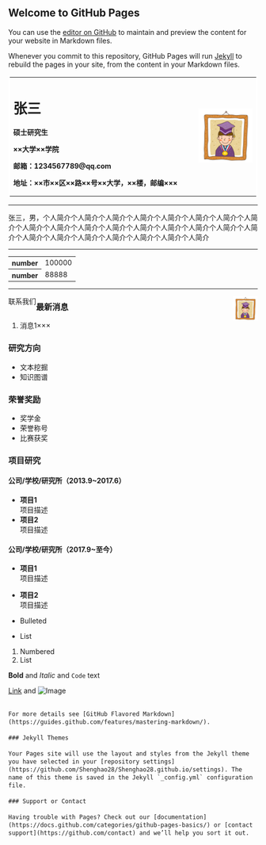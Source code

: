 ## Welcome to GitHub Pages

You can use the [editor on GitHub](https://github.com/Shenghao28/Shenghao28.github.io/edit/main/index.md) to maintain and preview the content for your website in Markdown files.

Whenever you commit to this repository, GitHub Pages will run [Jekyll](https://jekyllrb.com/) to rebuild the pages in your site, from the content in your Markdown files.

<div>
<table bordercolor="#FFFFFF">
  <tr>
    <td width="75%">
      <h1>张三</h1>
      <p><b>硕士研究生</b></p>
      <p><b>××大学××学院</b></p>
      <p><b>邮箱：1234567789@qq.com</b></p>
      <p><b>地址：××市××区××路××号××大学，××楼，邮编×××</b></p>
    </td>
    <td width="25%">
      <img src="/zhengjianzhao.jpg" width="100%">
    </td>
  </tr>
</table>
</div>

---

张三，男，个人简介个人简介个人简介个人简介个人简介个人简介个人简介个人简介个人简介个人简介个人简介个人简介个人简介个人简介个人简介个人简介个人简介个人简介个人简介个人简介个人简介个人简介个人简介个人简介

---

<body>
        <table style="border-collapse: collapse; border: none;">
	        <tr>
                       <th>number</th>
                       <td>100000</td>
                </tr>
                <tr>
                       <th>number</th>
                       <td>88888</td>
                </tr>
        </table>
</body>

---

<div>
    <span style="float:left;font-family:arial;font-size:3;" οnmοuseοver="red(this)" οnmοuseοut="black(this)">联系我们</span>
    <img style="float:right;" src="/zhengjianzhao.jpg" width="10%">
</div>




### 最新消息
1. 消息1×××

### 研究方向
- 文本挖掘
- 知识图谱

### 荣誉奖励
- 奖学金
- 荣誉称号
- 比赛获奖

### 项目研究
#### 公司/学校/研究所（2013.9~2017.6）
- **项目1**  
项目描述
- **项目2**  
项目描述

#### 公司/学校/研究所（2017.9~至今）
- **项目1**  
项目描述
- **项目2**  
项目描述

- Bulleted
- List

1. Numbered
2. List

**Bold** and _Italic_ and `Code` text

[Link](https://jekyllrb.com/) and ![Image]("/zhengjianzhao.jpg")
```

For more details see [GitHub Flavored Markdown](https://guides.github.com/features/mastering-markdown/).

### Jekyll Themes

Your Pages site will use the layout and styles from the Jekyll theme you have selected in your [repository settings](https://github.com/Shenghao28/Shenghao28.github.io/settings). The name of this theme is saved in the Jekyll `_config.yml` configuration file.

### Support or Contact

Having trouble with Pages? Check out our [documentation](https://docs.github.com/categories/github-pages-basics/) or [contact support](https://github.com/contact) and we’ll help you sort it out.
